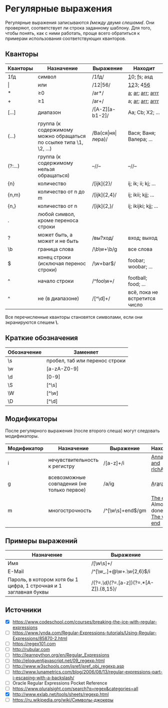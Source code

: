 # Регулярные выражения

Регулярные выражения записываются **/**_между двумя слешами_**/**.
Они проверяют, соответствует ли строка заданному шаблону.
Для того, чтобы понять, как с ними работать, проще всего обратиться к примерам использования соответствующих кванторов.


## Кванторы

Кванторы | Назначение | Выражение | Находит
-------- | ---------- | --------- | -------
1fд | символ | /1fд/ | <ins>1</ins>0; <ins>f</ins>s; as<ins>д</ins>
\| | или | /12\|56/ | <ins>12</ins>3; 4<ins>56</ins>
* | ≥0 | /ar*/ | <ins>a</ins>; <ins>ar</ins>; <ins>arr</ins>; <ins>arrr</ins>
+ | ≥1 | /ar+/ | a; <ins>ar</ins>; <ins>arr</ins>; <ins>arrr</ins>
[...] | диапазон | /[A-Z][a-b1-2]/  | Aa; Cb; X2; ...
(...) | группа (к содержимому можно обращаться по ссылке типа \1, \2, ...) | /Ва(ся\|ня\|лера)/ | Вася; Ваня; Валера; ...
(?:...) | группа (к содержимому нельзя обращаться) | –//– | –//–
{n} | количество | /[ijk]{2}/ | ij; ik; ii; kj; ...
{n,m} | количество от n до m | /[ijk]{2,4}/ | ij; ikii; kjj; ...
{n,} | количество от n | /[ijk]{2,}/ | ij; ikijki; kjj; ...
. | любой символ, кроме переноса строки |  |
? | может быть, а может и не быть | /вы?ход/ | вход; выход
\b | граница слова | /\b\w+\b/g | все слова
$ | конец строки (исключая перенос строки) | /\w+bar$/ | foobar; woobar; ...
^ | начало строки | /^foo\w+/ | football; food; ...
^ | не (в диапазоне) | /[^\d]+/ | всё, пока не встретится число

Все перечисленные кванторы становятся символами, если они экранируются слешем **\\**.


## Краткие обозначения

Обозначение | Заменяет
----------- | --------
\s | пробел, таб или перенос строки
\w | [a-zA-Z0-9]
\d | [0-9]
\S | [^\s]
\W | [^\w]
\D | [^\d]


## Модификаторы

После регулярного выражения (после второго слеша) могут следовать модификаторы.

Модификатор | Назначение | Выражение | Находит
----------- | ---------- | --------- | -------
i | нечувствительность к регистру | /[a-z]+/i | <ins>Anna</ins> <ins>and</ins> <ins>rIchArD</ins>
g | всевозможные совпадения (не только первое) | /a/ig | <ins>A</ins>r<ins>a</ins>r<ins>a</ins>t
m | многострочность | /^[\w\s]+end$/gm | <ins>The end</ins><br>Almost done<br><ins>The very end</ins>


## Примеры выражений
Назначение | Выражение
---------- | ---------
Имя | /[\w\s]+/
E-Mail | /^[\w_\.]+@\w+\.\w{2,6}$/i
Пароль, в котором хотя бы 1 цифра, 1 строчная и 1 заглавная буквы | /(?=.*\d)(?=.*[a-z])(?=.*[A-Z]).{8,15}/

## Источники
- [x] https://www.codeschool.com/courses/breaking-the-ice-with-regular-expressions
- [ ] https://www.lynda.com/Regular-Expressions-tutorials/Using-Regular-Expressions/85870-2.html
- [ ] https://regex101.com
- [ ] http://rubular.com
- [ ] http://learnpython.org/en/Regular_Expressions
- [ ] http://eloquentjavascript.net/09_regexp.html
- [ ] http://www.w3schools.com/jsref/jsref_obj_regexp.asp
- [ ] http://www.lunametrics.com/blog/2006/08/13/regular-expressions-part-i-escaping-with-a-backslash/
- [ ] Oracle Regular Expressions Pocket Reference
- [ ] https://www.pluralsight.com/search?q=regex&categories=all
- [x] http://www.exlab.net/tools/sheets/regexp.html
- [ ] https://ru.wikipedia.org/wiki/Символы-джокеры